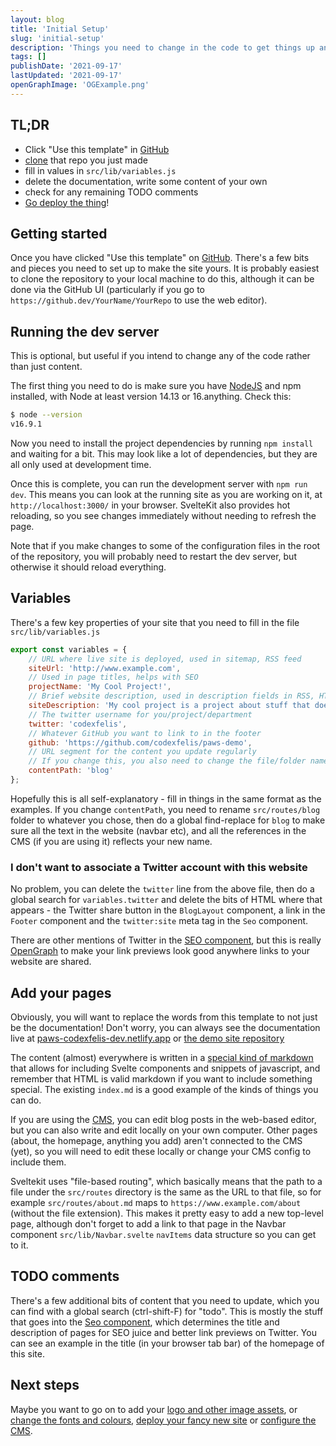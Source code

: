 ```yaml
---
layout: blog
title: 'Initial Setup'
slug: 'initial-setup'
description: 'Things you need to change in the code to get things up and running for the first time'
tags: []
publishDate: '2021-09-17'
lastUpdated: '2021-09-17'
openGraphImage: 'OGExample.png'
---
```


## TL;DR

- Click "Use this template" in [GitHub](https://github.com/codexfelis/paws-template)
- [clone](https://docs.github.com/en/repositories/creating-and-managing-repositories/cloning-a-repository) that repo you just made
- fill in values in `src/lib/variables.js`
- delete the documentation, write some content of your own
- check for any remaining TODO comments
- [Go deploy the thing](/blog/deployment)!

## Getting started

Once you have clicked "Use this template" on [GitHub](https://github.com/codexfelis/paws-template). There's a few bits and pieces you need to set up to make the site yours. It is probably easiest to clone the repository to your local machine to do this, although it can be done via the GitHub UI (particularly if you go to `https://github.dev/YourName/YourRepo` to use the web editor).

## Running the dev server

This is optional, but useful if you intend to change any of the code rather than just content.

The first thing you need to do is make sure you have [NodeJS](https://nodejs.org/en/download/) and npm installed, with Node at least version 14.13 or 16.anything. Check this:

```sh
$ node --version
v16.9.1
```

Now you need to install the project dependencies by running `npm install` and waiting for a bit. This may look like a lot of dependencies, but they are all only used at development time.

Once this is complete, you can run the development server with `npm run dev`. This means you can look at the running site as you are working on it, at `http://localhost:3000/` in your browser. SvelteKit also provides hot reloading, so you see changes immediately without needing to refresh the page.

Note that if you make changes to some of the configuration files in the root of the repository, you will probably need to restart the dev server, but otherwise it should reload everything.

## Variables

There's a few key properties of your site that you need to fill in the file `src/lib/variables.js`

```js
export const variables = {
	// URL where live site is deployed, used in sitemap, RSS feed
	siteUrl: 'http://www.example.com',
	// Used in page titles, helps with SEO
	projectName: 'My Cool Project!',
	// Brief website description, used in description fields in RSS, HTML head. Helps with SEO
	siteDescription: 'My cool project is a project about stuff that does things.',
	// The twitter username for you/project/department
	twitter: 'codexfelis',
	// Whatever GitHub you want to link to in the footer
	github: 'https://github.com/codexfelis/paws-demo',
	// URL segment for the content you update regularly
	// If you change this, you also need to change the file/folder names
	contentPath: 'blog'
};
```

Hopefully this is all self-explanatory - fill in things in the same format as the examples.
If you change `contentPath`, you need to rename `src/routes/blog` folder to whatever you chose, then do a global find-replace for `blog` to make sure all the text in the website (navbar etc), and all the references in the CMS (if you are using it) reflects your new name.

### I don't want to associate a Twitter account with this website

No problem, you can delete the `twitter` line from the above file, then do a global search for `variables.twitter` and delete the bits of HTML where that appears - the Twitter share button in the `BlogLayout` component, a link in the `Footer` component and the `twitter:site` meta tag in the `Seo` component.

There are other mentions of Twitter in the [SEO component](/blog/seo), but this is really [OpenGraph](https://ogp.me/) to make your link previews look good anywhere links to your website are shared.

## Add your pages

Obviously, you will want to replace the words from this template to not just be the documentation!
Don't worry, you can always see the documentation live at [paws-codexfelis-dev.netlify.app](https://paws.codexfelis.dev) or [the demo site repository](https://github.com/codexfelis/paws-demo)

The content (almost) everywhere is written in a [special kind of markdown](https://mdsvex.pngwn.io/) that allows for including Svelte components and snippets of javascript, and remember that HTML is valid markdown if you want to include something special.
The existing `index.md` is a good example of the kinds of things you can do.

If you are using the [CMS](/blog/cms), you can edit blog posts in the web-based editor, but you can also write and edit locally on your own computer.
Other pages (about, the homepage, anything you add) aren't connected to the CMS (yet), so you will need to edit these locally or change your CMS config to include them.

Sveltekit uses "file-based routing", which basically means that the path to a file under the `src/routes` directory is the same as the URL to that file, so for example `src/routes/about.md` maps to `https://www.example.com/about` (without the file extension).
This makes it pretty easy to add a new top-level page, although don't forget to add a link to that page in the Navbar component `src/lib/Navbar.svelte` `navItems` data structure so you can get to it.

## TODO comments

There's a few additional bits of content that you need to update, which you can find with a global search (ctrl-shift-F) for "todo".
This is mostly the stuff that goes into the [Seo component](/blog/seo), which determines the title and description of pages for SEO juice and better link previews on Twitter.
You can see an example in the title (in your browser tab bar) of the homepage of this site.

## Next steps

Maybe you want to go on to add your [logo and other image assets](/blog/assets), or [change the fonts and colours](/blog/theming), [deploy your fancy new site](/blog/deployment) or [configure the CMS](/blog/cms).
